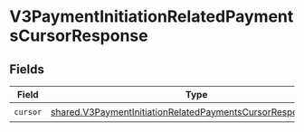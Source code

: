 # V3PaymentInitiationRelatedPaymentsCursorResponse


## Fields

| Field                                                                                                                                          | Type                                                                                                                                           | Required                                                                                                                                       | Description                                                                                                                                    |
| ---------------------------------------------------------------------------------------------------------------------------------------------- | ---------------------------------------------------------------------------------------------------------------------------------------------- | ---------------------------------------------------------------------------------------------------------------------------------------------- | ---------------------------------------------------------------------------------------------------------------------------------------------- |
| `cursor`                                                                                                                                       | [shared.V3PaymentInitiationRelatedPaymentsCursorResponseCursor](../../models/shared/v3paymentinitiationrelatedpaymentscursorresponsecursor.md) | :heavy_check_mark:                                                                                                                             | N/A                                                                                                                                            |
